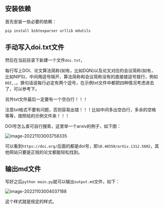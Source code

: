 ## 安装依赖

首先安装一些必要的依赖：

```bash
pip install bibtexparser urllib mdutils
```

## 手动写入doi.txt文件

然后在当前目录下新建一个文件`doi.txt`，

每行写上DOI、论文算法简称(如有，比如DQN)以及论文对应的会议简称(如有，比如NIPS)，中间用逗号隔开，算法简称和会议简称没有的直接接逗号就行，例如`DOI,,`。换句话说每行必定有两个逗号，在示例txt文件中都把四种情况考虑进去了，可以参考下。

另外txt文件最后一定要有一个空白行！！！

注意txt格式不要有问题，否则容易出错！！！比如中间多出空白行，多余的空格等等，按照给的示例文件来！！！

DOI号怎么查可自行搜索，这里举一个arxiv的例子，如下图：

![image-20221103003758335](figs/image-20221103003758335.png)

可以看到`https://doi.org/`后面的都是doi号，即`10.48550/arXiv.1312.5602`，其他网站只要是正规的论文都能轻松找到。

## 输出md文件

写好之后`python main.py`就可以输出`output.md`文件，如下：

![image-20221103004037188](figs/image-20221103004037188.png)

这个样式就是规定的样式。